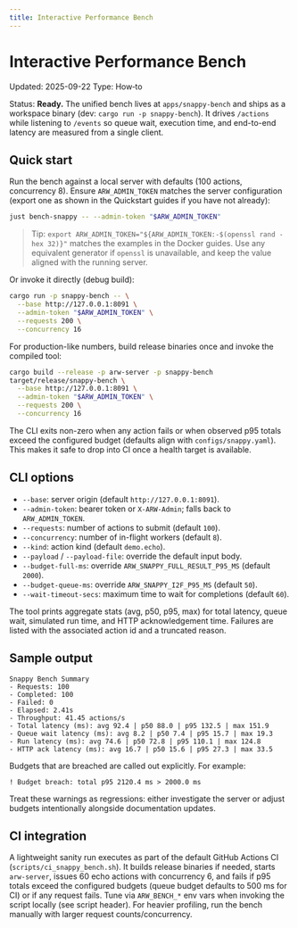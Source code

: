 ```yaml
---
title: Interactive Performance Bench
---
```


# Interactive Performance Bench
Updated: 2025-09-22
Type: How‑to

Status: **Ready.** The unified bench lives at `apps/snappy-bench` and ships as a
workspace binary (dev: `cargo run -p snappy-bench`). It drives `/actions` while
listening to `/events` so queue wait, execution time, and end-to-end latency are
measured from a single client.

## Quick start

Run the bench against a local server with defaults (100 actions, concurrency 8). Ensure `ARW_ADMIN_TOKEN` matches the server configuration (export one as shown in the Quickstart guides if you have not already):

```bash
just bench-snappy -- --admin-token "$ARW_ADMIN_TOKEN"
```

> Tip: `export ARW_ADMIN_TOKEN="${ARW_ADMIN_TOKEN:-$(openssl rand -hex 32)}"` matches the examples in the Docker guides. Use any equivalent generator if `openssl` is unavailable, and keep the value aligned with the running server.

Or invoke it directly (debug build):

```bash
cargo run -p snappy-bench -- \
  --base http://127.0.0.1:8091 \
  --admin-token "$ARW_ADMIN_TOKEN" \
  --requests 200 \
  --concurrency 16
```

For production-like numbers, build release binaries once and invoke the compiled tool:

```bash
cargo build --release -p arw-server -p snappy-bench
target/release/snappy-bench \
  --base http://127.0.0.1:8091 \
  --admin-token "$ARW_ADMIN_TOKEN" \
  --requests 200 \
  --concurrency 16
```

The CLI exits non-zero when any action fails or when observed p95 totals exceed
the configured budget (defaults align with `configs/snappy.yaml`). This makes it
safe to drop into CI once a health target is available.

## CLI options

- `--base`: server origin (default `http://127.0.0.1:8091`).
- `--admin-token`: bearer token or `X-ARW-Admin`; falls back to
  `ARW_ADMIN_TOKEN`.
- `--requests`: number of actions to submit (default `100`).
- `--concurrency`: number of in-flight workers (default `8`).
- `--kind`: action kind (default `demo.echo`).
- `--payload` / `--payload-file`: override the default input body.
- `--budget-full-ms`: override `ARW_SNAPPY_FULL_RESULT_P95_MS` (default
  `2000`).
- `--budget-queue-ms`: override `ARW_SNAPPY_I2F_P95_MS` (default `50`).
- `--wait-timeout-secs`: maximum time to wait for completions (default `60`).

The tool prints aggregate stats (avg, p50, p95, max) for total latency, queue
wait, simulated run time, and HTTP acknowledgement time. Failures are listed
with the associated action id and a truncated reason.

## Sample output

```
Snappy Bench Summary
- Requests: 100
- Completed: 100
- Failed: 0
- Elapsed: 2.41s
- Throughput: 41.45 actions/s
- Total latency (ms): avg 92.4 | p50 88.0 | p95 132.5 | max 151.9
- Queue wait latency (ms): avg 8.2 | p50 7.4 | p95 15.7 | max 19.3
- Run latency (ms): avg 74.6 | p50 72.8 | p95 110.1 | max 124.8
- HTTP ack latency (ms): avg 16.7 | p50 15.6 | p95 27.3 | max 33.5
```

Budgets that are breached are called out explicitly. For example:

```
! Budget breach: total p95 2120.4 ms > 2000.0 ms
```

Treat these warnings as regressions: either investigate the server or adjust
budgets intentionally alongside documentation updates.

## CI integration

A lightweight sanity run executes as part of the default GitHub Actions CI
(`scripts/ci_snappy_bench.sh`). It builds release binaries if needed, starts
`arw-server`, issues 60 echo actions
with concurrency 6, and fails if p95 totals exceed the configured budgets (queue
budget defaults to 500 ms for CI) or if any request fails. Tune via `ARW_BENCH_*`
env vars when invoking the script
locally (see script header). For heavier profiling, run the bench manually with
larger request counts/concurrency.
